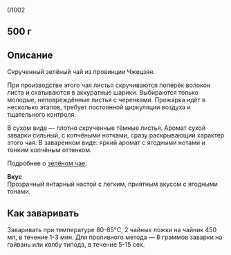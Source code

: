 01002

## **500 г**

## **Описание**

Скрученный зелёный чай из провинции Чжецзян.

При производстве этого чая листья скручиваются поперёк волокон листа и скатываются в аккуратные шарики. Выбираются только молодые, неповреждённые листья с черенками. Прожарка идёт в несколько этапов, требует постоянной циркуляции воздуха и тщательного контроля.

В сухом виде — плотно скрученные тёмные листья. Аромат сухой заварки сильный, с копчёными нотками, сразу раскрывающий характер этого чая. В заваренном виде: яркий аромат с ягодными нотами и тонким копчёным оттенком.

Подробнее о [зелёном чае](https://slon-tea.ru/blog/chaynaya-shkola/zelyonyy-chay/).

**Вкус**  
Прозрачный янтарный настой с легким, приятным вкусом с ягодными тонами.

## **Как заваривать**

Заваривать при температуре 80-85°C, 2 чайных ложки на чайник 450 мл, в течение 1-3 мин. Для проливного метода — 8 граммов заварки на гайвань или колбу типода, в течение 5-15 сек.